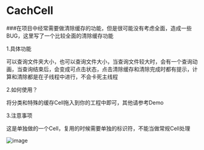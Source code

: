 # CachCell
###在项目中经常需要做清除缓存的功能，但是很可能没有考虑全面，造成一些BUG，这里写了一个比较全面的清除缓存功能

1.具体功能

可以查询文件夹大小，也可以查询文件大小，当查询文件较大时，会有一个查询动画，当查询结束后，会变成可点击状态，点击清除缓存和清除完成时都有提示，计算和清除都是在子线程中进行，不会卡死主线程


2.如何使用？

将分类和特殊的缓存Cell拖入到你的工程中即可，其他请参考Demo

3.注意事项

这是单独做的一个Cell，复用的时候需要单独的标识符，不能当做常规Cell处理


![image](http://ww3.sinaimg.cn/large/006aAFlvgw1f5nmwwdyiog30b80kwq5b.gif)